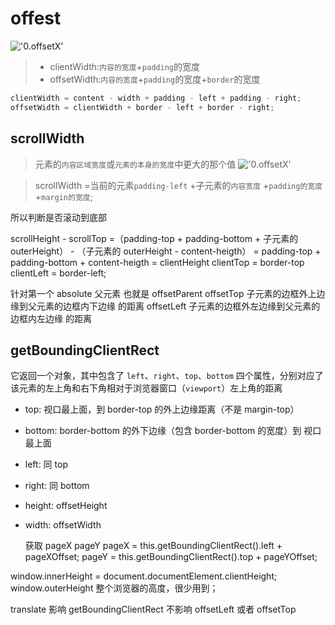 # offest

!['0.offsetX'](http://img.zhangyapeng.club/其他/0.offsetX/169dd79558ce2af9_看图王.png)


> - clientWidth:`内容的宽度`+`padding`的宽度
> - offsetWidth:`内容的宽度`+`padding`的宽度+`border`的宽度

```js
clientWidth = content - width + padding - left + padding - right;
offsetWidth = clientWidth + border - left + border - right;
```

## scrollWidth

> 元素的`内容区域宽度`或`元素的本身的宽度`中更大的那个值
!['0.offsetX'](http://img.zhangyapeng.club/其他/0.offsetX/bg20090914.png)


> scrollWidth =当前的元素`padding-left` +子元素的`内容宽度` +`padding的宽度`+`margin的宽度`;

所以判断是否滚动到底部

scrollHeight - scrollTop
=（padding-top + padding-bottom + 子元素的 outerHeight） - （子元素的 outerHeight - content-heigth）
= padding-top + padding-bottom + content-heigth
= clientHeight
clientTop = border-top
clientLeft = border-left;

针对第一个 absolute 父元素
也就是 offsetParent
offsetTop 子元素的边框外上边缘到父元素的边框内下边缘 的距离
offsetLeft 子元素的边框外左边缘到父元素的边框内左边缘 的距离

## getBoundingClientRect

它返回一个对象，其中包含了 `left`、`right`、`top`、`bottom` 四个属性，分别对应了该元素的左上角和右下角相对于浏览器窗口（`viewport`）左上角的距离

- top: 视口最上面，到 border-top 的外上边缘距离（不是 margin-top）
- bottom: border-bottom 的外下边缘（包含 border-bottom 的宽度）到 视口最上面
- left: 同 top
- right: 同 bottom
- height: offsetHeight
- width: offsetWidth

  获取 pageX pageY
  pageX = this.getBoundingClientRect().left + pageXOffset;
  pageY = this.getBoundingClientRect().top + pageYOffset;

window.innerHeight = document.documentElement.clientHeight;
window.outerHeight 整个浏览器的高度，很少用到；

translate 影响 getBoundingClientRect 不影响 offsetLeft 或者 offsetTop
